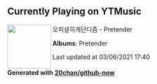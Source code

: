## Currently Playing on YTMusic

[<img align="left" width="100" src="https://lh3.googleusercontent.com/0ggCvSHHEiWpE6nr3cjtaIIGRxE8WFb-I99vwSOp6mg8syaR6K9PwhVGjOrN1FZCDeQJXdwrxUT9-ztl3Q">](https://music.youtube.com/watch?v=37W7Y2RRyiM)

오피셜히게단디즘 - Pretender

**Albums**: Pretender

Last updated at 03/06/2021 17:40

#### Generated with [20chan/github-now](https://github.com/20chan/github-now)


<!--
**20chan/20chan** is a ✨ _special_ ✨ repository because its `README.md` (this file) appears on your GitHub profile.

Here are some ideas to get you started:

- 🔭 I’m currently working on ...
- 🌱 I’m currently learning ...
- 👯 I’m looking to collaborate on ...
- 🤔 I’m looking for help with ...
- 💬 Ask me about ...
- 📫 How to reach me: ...
- 😄 Pronouns: ...
- ⚡ Fun fact: ...
-->
